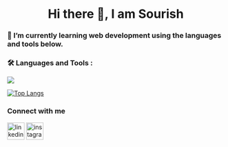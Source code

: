 <h1 align="center">Hi there 👋, I am Sourish</h1>

### 🌱 I’m currently learning web development using the languages and tools below.
<!--- <div id="header" align="center">
  <img src="https://media.giphy.com/media/HLB0nLA36GCCo6JuB5/giphy.gif" width="300"/>
</div> --->

### :hammer_and_wrench: Languages and Tools :

<p>
  <a href="https://skillicons.dev">
    <img src="https://skillicons.dev/icons?i=mongodb,express,react,next,nodejs,graphql,apollo,materialui,html,css,javascript,git,linux,mysql,heroku,vercel,java&theme=light" />
  </a>
</p>

[![Top Langs](https://github-readme-stats.vercel.app/api/top-langs/?username=sourish215)](https://github.com/anuraghazra/github-readme-stats)


### Connect with me
[<img src='https://cdn.jsdelivr.net/npm/simple-icons@3.0.1/icons/linkedin.svg' alt='linkedin' height='40'>](https://www.linkedin.com/in/sourish-bhattacharyya-699486135/)  [<img src='https://cdn.jsdelivr.net/npm/simple-icons@3.0.1/icons/instagram.svg' alt='instagram' height='40'>](https://www.instagram.com/artbysourish/)  
